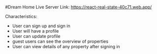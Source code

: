 #Dream Home
Live Server Link: https://react-real-state-40c71.web.app/

Characteristics: 
- User can sign up and sign in
- User will have a profile
- User can update profile
- guest users can see the overview of properties
- User can view details of any property after signing in
